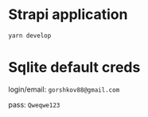 # Strapi application

```bash
yarn develop
```



# Sqlite default creds
login/email: `gorshkov88@gmail.com`

pass: `Qweqwe123`
